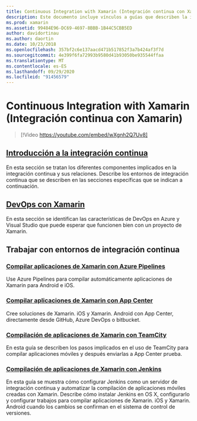 ```yaml
---
title: Continuous Integration with Xamarin (Integración continua con Xamarin)
description: Este documento incluye vínculos a guías que describen la integración continua con Xamarin. El contenido vinculado proporciona información general sobre la integración continua y explica App Center compilación, TeamCity y Jenkins.
ms.prod: xamarin
ms.assetid: 99484E96-DC69-4697-8BBB-1B44C5CBB5ED
author: davidortinau
ms.author: daortin
ms.date: 10/23/2018
ms.openlocfilehash: 357bf2c6e137aacd471b517852f3a7b424af3f7d
ms.sourcegitcommit: 4e399f6fa72993b9580d41b93050be935544ffaa
ms.translationtype: MT
ms.contentlocale: es-ES
ms.lasthandoff: 09/29/2020
ms.locfileid: "91456579"
---
```

# <a name="continuous-integration-with-xamarin"></a>Continuous Integration with Xamarin (Integración continua con Xamarin)

> [!Video https://youtube.com/embed/wXgnh2Q7Uv8]

## <a name="introduction-to-continuous-integration"></a>[Introducción a la integración continua](~/tools/ci/intro-to-ci.md)

En esta sección se tratan los diferentes componentes implicados en la integración continua y sus relaciones. Describe los entornos de integración continua que se describen en las secciones específicas que se indican a continuación.

## <a name="devops-with-xamarin"></a>[DevOps con Xamarin](~/tools/ci/devops.md)

En esta sección se identifican las características de DevOps en Azure y Visual Studio que puede esperar que funcionen bien con un proyecto de Xamarin.

## <a name="working-with-continuous-integration-environments"></a>Trabajar con entornos de integración continua

### <a name="build-xamarin-apps-with-azure-pipelines"></a>[Compilar aplicaciones de Xamarin con Azure Pipelines](/azure/devops/pipelines/languages/xamarin/)

Use Azure Pipelines para compilar automáticamente aplicaciones de Xamarin para Android e iOS.

### <a name="build-xamarin-apps-using-app-center"></a>[Compilar aplicaciones de Xamarin con App Center](/appcenter/build/xamarin/)

Cree soluciones de Xamarin. iOS y Xamarin. Android con App Center, directamente desde GitHub, Azure DevOps o bitbucket.

### <a name="build-xamarin-apps-with-teamcity"></a>[Compilación de aplicaciones de Xamarin con TeamCity](~/tools/ci/teamcity.md)

En esta guía se describen los pasos implicados en el uso de TeamCity para compilar aplicaciones móviles y después enviarlas a App Center prueba.

### <a name="build-xamarin-apps-with-jenkins"></a>[Compilación de aplicaciones de Xamarin con Jenkins](~/tools/ci/jenkins-walkthrough.md)

En esta guía se muestra cómo configurar Jenkins como un servidor de integración continua y automatizar la compilación de aplicaciones móviles creadas con Xamarin. Describe cómo instalar Jenkins en OS X, configurarlo y configurar trabajos para compilar aplicaciones de Xamarin. iOS y Xamarin. Android cuando los cambios se confirman en el sistema de control de versiones.